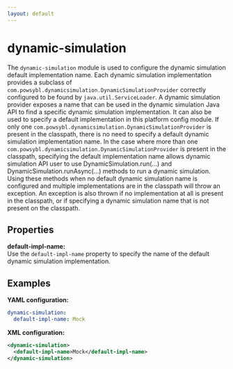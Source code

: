 ```yaml
---
layout: default
---
```


# dynamic-simulation
The `dynamic-simulation` module is used to configure the dynamic simulation default implementation name. Each dynamic simulation implementation provides a subclass of `com.powsybl.dynamicsimulation.DynamicSimulationProvider` correctly configured to be found by `java.util.ServiceLoader`. A dynamic simulation provider exposes a name that can be used in the dynamic simulation Java API to find a specific dynamic simulation implementation. It can also be used to specify a default implementation in this platform config module. If only one `com.powsybl.dynamicsimulation.DynamicSimulationProvider` is present in the classpath, there is no need to specify a default dynamic simulation implementation name. In the case where more than one `com.powsybl.dynamicsimulation.DynamicSimulationProvider` is present in the classpath, specifying the default implementation name allows dynamic simulation API user to use DynamicSimulation.run(...) and  DynamicSimulation.runAsync(...) methods to run a dynamic simulation. Using these methods when no default dynamic simulation name is configured and multiple implementations are in the classpath will throw an exception. An exception is also thrown if no implementation at all is present in the classpath, or if specifying a dynamic simulation name that is not present on the classpath.

## Properties

**default-impl-name:**  
Use the `default-impl-name` property to specify the name of the default dynamic simulation implementation.

## Examples

**YAML configuration:**
```yaml
dynamic-simulation:
  default-impl-name: Mock
```

**XML configuration:**
```xml
<dynamic-simulation>
  <default-impl-name>Mock</default-impl-name>
</dynamic-simulation>
```
